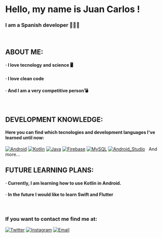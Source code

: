 
# Hello, my name is Juan Carlos !
### I am a Spanish developer 👨🏻‍💻
&nbsp;
## ABOUT ME: 
#### · I love tecnology and science 🖥️
#### · I love clean code
#### · And I am a very competitive person💣
&nbsp;
## DEVELOPMENT KNOWLEDGE:
#### Here you can find which tecnologies and development languages I've learned until now: 

[![Android](https://img.shields.io/badge/Android-3DDC84?style=for-the-badge&logo=android&logoColor=white&labelColor=101010)]()
[![Kotlin](https://img.shields.io/badge/Kotlin-0095D5?style=for-the-badge&logo=kotlin&logoColor=white&labelColor=101010)]()
[![Java](https://img.shields.io/badge/Java-007396?style=for-the-badge&logo=java&logoColor=white&labelColor=101010)]()
[![Firebase](https://img.shields.io/badge/Firebase-FFCA28?style=for-the-badge&logo=firebase&logoColor=white&labelColor=101010)]()
[![MySQL](https://img.shields.io/badge/MySQL-4479A1?style=for-the-badge&logo=mysql&logoColor=white&labelColor=101010)]()
[![Android_Studio](https://img.shields.io/badge/Android_Studio-3DDC84?style=for-the-badge&logo=android-studio&logoColor=white&labelColor=101010)]()
&nbsp;
And more...
&nbsp;
## FUTURE LEARNING PLANS: 
#### · Currently, I am learning how to use Kotlin in Android. 
#### · In the future I would like to learn Swift and Flutter
&nbsp;
### If you want to contact me find me at:
[![Twitter](https://img.shields.io/badge/Twitter-@juancarlos_nr-1DA1F2?style=for-the-badge&logo=twitter&logoColor=white&labelColor=101010)](https://twitter.com/juancarlos_nr)
[![Instagram](https://img.shields.io/badge/Instagram-@juancarlosnr_-E4405F?style=for-the-badge&logo=instagram&logoColor=white&labelColor=101010)](https://instagram.com/juancarlosnr_)
[![Email](https://img.shields.io/badge/Email-juancarlosnr17@gmail.com_-D14836?style=for-the-badge&logo=gmail&logoColor=white&labelColor=101010)](mailto:juancarlosnr17@gmail.com)


